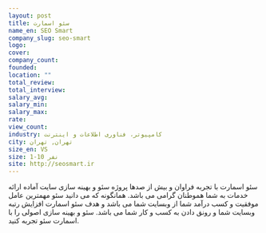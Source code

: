 ```yaml
---
layout: post
title: سئو اسمارت
name_en: SEO Smart
company_slug: seo-smart
logo: 
cover: 
company_count:
founded:
location: ""
total_review: 
total_interview: 
salary_avg: 
salary_min: 
salary_max: 
rate: 
view_count: 
industry: کامپیوتر، فناوری اطلاعات و اینترنت
city: تهران, تهران
size_en: VS
size: 1-10 نفر
site: http://seosmart.ir
---
```


سئو اسمارت با تجربه فراوان و بیش از صدها پروژه سئو و بهینه سازی سایت آماده ارائه خدمات به شما هموطنان گرامی می باشد. همانگونه که می دانید سئو مهمترین عامل موفقیت و کسب درآمد شما از وبسایت شما می باشد و هدف سئو اسمارت افزایش رتبه وبسایت شما و رونق دادن به کسب و کار شما می باشد. سئو و بهینه سازی اصولی را با اسمارت سئو تجربه کنید.
